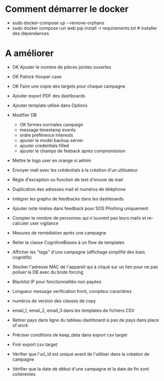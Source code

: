 # Comment démarrer le docker
- sudo docker-compose up --remove-orphans
- sudo docker compose run web pip install -r requirements.txt # installer des dépendances

# A améliorer
- OK Ajouter le nombre de pièces jointes ouvertes
- OK Patrick Hooper case
- OK Faire une copie des targets pour chaque campagne
- Ajouter export PDF des dashboards
- Ajouter template utilisé dans Options
- Modifier DB
  - OK formes normales campaign
  - message timestamp events
  - ordre préférence interests
  - ajouter le model backup server
  - ajouter credentials filled
  - ajouter le champs de feeback après compromission
- Mettre le logo user en orange si admin
- Envoyer mail avec les crédentials à la création d'un utilisateur
- Règle d'exception ou fonction de test d'envoie de mail
- Duplication des adresses mail et numéros de téléphone
- Intégrer les graphs de feedbacks dans les dashboards
- Ajouter note réalise dans feedback pour SOS Phishing uniquement
- Compter le nombre de personnes qui n'ouvrent pas leurs mails et re-calculer user vigilance
- Mesures de remédiation après une campagne
- Relier la classe CognitiveBiases à un flow de templates
- Afficher les "tags" d'une campagne (affichage simplifié des biais cognitifs)
- Stocker l'adresse MAC de l'appareil qui à cliqué sur un lien pour ne pas polluer la DB avec du brute forcing
- Blacklist IP pour fonctionnalités non payées
- Longueur message verification front, compteur caractères
- numéros de version des classes de copy
- email_1, email_2, email_3 dans les templates de fichiers CSV
- Retirer pays dans ligne du tableau dashboard si pas de pays dans place of work

- Préciser conditions de keep_data dans export csv target
- Finir export csv target
- Vérifier que l'url_id est unique avant de l'utiliser dans la création de campagne
- Vérifier que la date de début d'une campagne et la date de fin sont cohérentes
